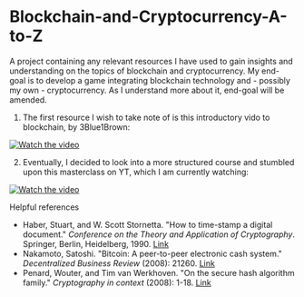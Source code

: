 # Blockchain-and-Cryptocurrency-A-to-Z
A project containing any relevant resources I have used to gain insights and understanding on the topics of blockchain and cryptocurrency. My end-goal is to develop a game integrating blockchain technology and - possibly my own - cryptocurrency. 
As I understand more about it, end-goal will be amended.

1. The first resource I wish to take note of is this introductory vido to blockchain, by 3Blue1Brown:

[![Watch the video](https://img.youtube.com/vi/bBC-nXj3Ng4/0.jpg)](https://youtu.be/bBC-nXj3Ng4)

2. Eventually, I decided to look into a more structured course and stumbled upon this masterclass on YT, which I am currently watching:

[![Watch the video](https://img.youtube.com/vi/dn1QsirJ8gk/0.jpg)](https://youtu.be/dn1QsirJ8gk)

Helpful references
- Haber, Stuart, and W. Scott Stornetta. "How to time-stamp a digital document." _Conference on the Theory and Application of Cryptography_. Springer, Berlin, Heidelberg, 1990. [Link](https://link.springer.com/content/pdf/10.1007/BF00196791.pdf)
- Nakamoto, Satoshi. "Bitcoin: A peer-to-peer electronic cash system." _Decentralized Business Review_ (2008): 21260. [Link](https://bitcoin.org/bitcoin.pdf)
- Penard, Wouter, and Tim van Werkhoven. "On the secure hash algorithm family." _Cryptography in context_ (2008): 1-18. [Link](https://blog.infocruncher.com/resources/ethereum-whitepaper-annotated/On%20the%20Secure%20Hash%20Algorithm%20family%20(2008).pdf)
